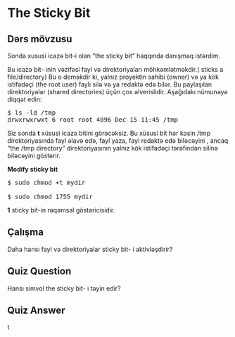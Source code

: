 # The Sticky Bit

## Dərs mövzusu

Sonda xususi icazə bit-i olan “the sticky bit” haqqında danışmaq istərdim.

Bu icazə bit- inin vəzifəsi  fayl və direktoriyaları möhkəmlətməkdir.( sticks a file/directory) Bu o deməkdir ki, yalnız proyektin sahibi (owner) və ya kök istifadəçi (the root user) faylı silə və ya redaktə edə bilər. Bu paylaşılan direktoriyalar (shared directories) üçün çox əlverislidir. Aşağıdakı nümunəyə diqqət edin:

<pre>$ ls -ld /tmp
drwxrwxrwxt 6 root root 4096 Dec 15 11:45 /tmp
</pre>

Siz sonda <b>t</b> xüsusi icazə bitini görəcəksiz. Bu xüsusi bit hər kəsin /tmp direktoriyasında fayl əlavə edə, fayl yaza, fayl redaktə edə biləcəyini , ancaq “the /tmp directory” direktoriyasının yalnız kök istifadəçi tərəfindən silinə biləcəyini göstərir.

<b>Modify sticky bit</b>

<pre>$ sudo chmod +t mydir

$ sudo chmod 1755 mydir</pre>

<b>1</b> sticky bit-in rəqəmsal göstəricisidir. 

## Çalışma

Daha hansı fayl və direktoriyalar  sticky bit- i aktivləşdirir?

## Quiz Question

Hansı simvol the sticky bit- i təyin edir?

## Quiz Answer

t
